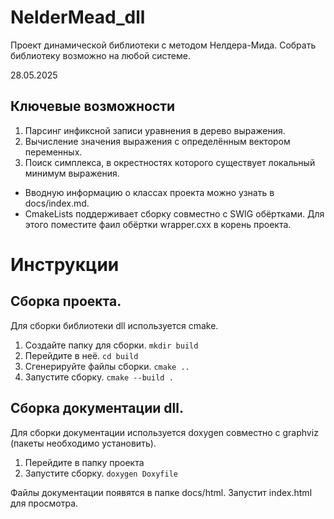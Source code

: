 # NelderMead_dll
Проект динамической библиотеки с методом Нелдера-Мида. Собрать библиотеку возможно на любой системе. 

28.05.2025
## Ключевые возможности
1. Парсинг инфиксной записи уравнения в дерево выражения.
2. Вычисление значения выражения с определённым вектором переменных.
3. Поиск симплекса, в окрестностях которого существует локальный минимум выражения.

* Вводную информацию о классах проекта можно узнать в docs/index.md.
* CmakeLists поддерживает сборку совместно с SWIG обёртками. Для этого поместите фаил обёртки wrapper.cxx в корень проекта.

# Инструкции
## Сборка проекта.
Для сборки библиотеки dll используется cmake.
1. Создайте папку для сборки. ```mkdir build```
2. Перейдите в неё. ```cd build  ```        
3. Сгенерируйте файлы сборки. ```cmake ..```
4. Запустите сборку. ```cmake --build .```

## Сборка документации dll.
Для сборки документации используется doxygen совместно с graphviz (пакеты необходимо установить).
1. Перейдите в папку проекта
2. Запустите сборку. ```doxygen Doxyfile```

Файлы документации появятся в папке docs/html. Запустит index.html для просмотра.

